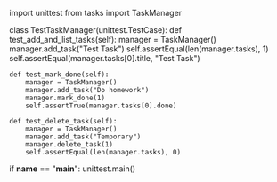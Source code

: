 import unittest
from tasks import TaskManager

class TestTaskManager(unittest.TestCase):
    def test_add_and_list_tasks(self):
        manager = TaskManager()
        manager.add_task("Test Task")
        self.assertEqual(len(manager.tasks), 1)
        self.assertEqual(manager.tasks[0].title, "Test Task")

    def test_mark_done(self):
        manager = TaskManager()
        manager.add_task("Do homework")
        manager.mark_done(1)
        self.assertTrue(manager.tasks[0].done)

    def test_delete_task(self):
        manager = TaskManager()
        manager.add_task("Temporary")
        manager.delete_task(1)
        self.assertEqual(len(manager.tasks), 0)

if __name__ == "__main__":
    unittest.main()
